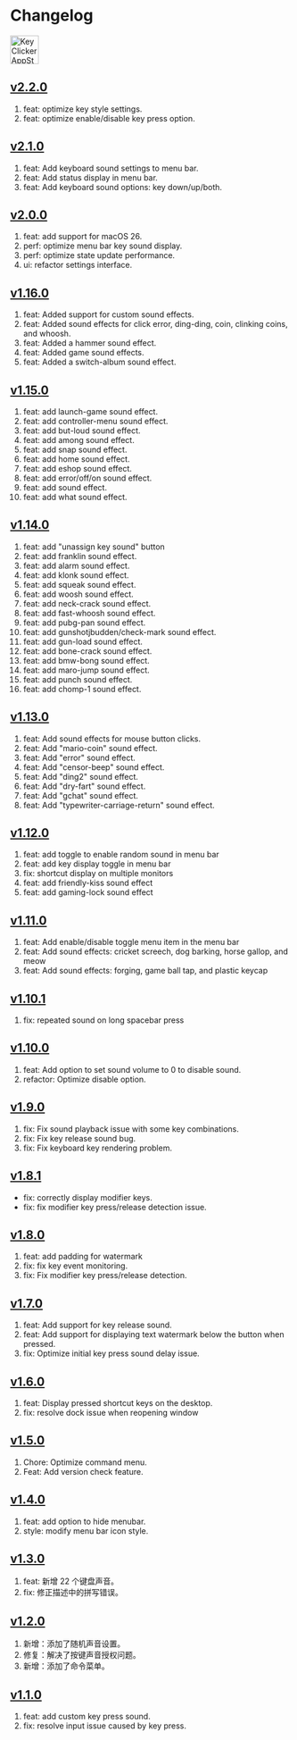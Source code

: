 Changelog
===

<a target="_blank" href="https://apps.apple.com/app/key-clicker/6740425504" title="KeyClicker for macOS">
    <img alt="KeyClicker AppStore" src="https://jaywcjlove.github.io/sb/download/macos.svg" height="51">
</a>

## [v2.2.0](https://github.com/jaywcjlove/key-clicker/releases/tag/v2.2.0)

1. feat: optimize key style settings.
2. feat: optimize enable/disable key press option.

## [v2.1.0](https://github.com/jaywcjlove/key-clicker/releases/tag/v2.1.0)

1. feat: Add keyboard sound settings to menu bar. 
2. feat: Add status display in menu bar. 
3. feat: Add keyboard sound options: key down/up/both. 

## [v2.0.0](https://github.com/jaywcjlove/key-clicker/releases/tag/v2.0.0)

1. feat: add support for macOS 26. 
2. perf: optimize menu bar key sound display. 
3. perf: optimize state update performance. 
4. ui: refactor settings interface. 

## [v1.16.0](https://github.com/jaywcjlove/key-clicker/releases/tag/v1.16.0)

1. feat: Added support for custom sound effects.
2. feat: Added sound effects for click error, ding-ding, coin, clinking coins, and whoosh.
3. feat: Added a hammer sound effect.
4. feat: Added game sound effects.
5. feat: Added a switch-album sound effect.

## [v1.15.0](https://github.com/jaywcjlove/key-clicker/releases/tag/v1.15.0)

1. feat: add launch-game sound effect.
2. feat: add controller-menu sound effect.
3. feat: add but-loud sound effect.
4. feat: add among sound effect.
5. feat: add snap sound effect.
6. feat: add home sound effect.
7. feat: add eshop sound effect.
8. feat: add error/off/on sound effect.
9. feat: add sound effect.
10. feat: add what sound effect.

## [v1.14.0](https://github.com/jaywcjlove/key-clicker/releases/tag/v1.14.0)

1. feat: add "unassign key sound" button
2. feat: add franklin sound effect.
3. feat: add alarm sound effect.
4. feat: add klonk sound effect.
5. feat: add squeak sound effect.
6. feat: add woosh sound effect.
7. feat: add neck-crack sound effect.
8. feat: add fast-whoosh sound effect.
9. feat: add pubg-pan sound effect.
10. feat: add gunshotjbudden/check-mark sound effect.
11. feat: add gun-load sound effect.
12. feat: add bone-crack sound effect.
13. feat: add bmw-bong sound effect.
14. feat: add maro-jump sound effect.
15. feat: add punch sound effect.
16. feat: add chomp-1 sound effect.

## [v1.13.0](https://github.com/jaywcjlove/key-clicker/releases/tag/v1.13.0)

1. feat: Add sound effects for mouse button clicks.
2. feat: Add "mario-coin" sound effect.
3. feat: Add "error" sound effect.
4. feat: Add "censor-beep" sound effect.
5. feat: Add "ding2" sound effect.
6. feat: Add "dry-fart" sound effect.
7. feat: Add "gchat" sound effect.
8. feat: Add "typewriter-carriage-return" sound effect.

## [v1.12.0](https://github.com/jaywcjlove/key-clicker/releases/tag/v1.12.0)

1. feat: add toggle to enable random sound in menu bar
2. feat: add key display toggle in menu bar
3. fix: shortcut display on multiple monitors
4. feat: add friendly-kiss sound effect
5. feat: add gaming-lock sound effect

## [v1.11.0](https://github.com/jaywcjlove/key-clicker/releases/tag/v1.11.0)

1. feat: Add enable/disable toggle menu item in the menu bar
2. feat: Add sound effects: cricket screech, dog barking, horse gallop, and meow
3. feat: Add sound effects: forging, game ball tap, and plastic keycap

## [v1.10.1](https://github.com/jaywcjlove/key-clicker/releases/tag/v1.10.1)

1. fix: repeated sound on long spacebar press

## [v1.10.0](https://github.com/jaywcjlove/key-clicker/releases/tag/v1.10.0)

1. feat: Add option to set sound volume to 0 to disable sound.
2. refactor: Optimize disable option.

## [v1.9.0](https://github.com/jaywcjlove/key-clicker/releases/tag/v1.9.0)

1. fix: Fix sound playback issue with some key combinations.
2. fix: Fix key release sound bug.
3. fix: Fix keyboard key rendering problem.

## [v1.8.1](https://github.com/jaywcjlove/key-clicker/releases/tag/v1.8.1)

- fix: correctly display modifier keys.
- fix: fix modifier key press/release detection issue.

## [v1.8.0](https://github.com/jaywcjlove/key-clicker/releases/tag/v1.8.0)

1. feat: add padding for watermark
2. fix: fix key event monitoring.
3. fix: Fix modifier key press/release detection.

## [v1.7.0](https://github.com/jaywcjlove/key-clicker/releases/tag/v1.7.0)

1. feat: Add support for key release sound.
2. feat: Add support for displaying text watermark below the button when pressed.
3. fix: Optimize initial key press sound delay issue.

## [v1.6.0](https://github.com/jaywcjlove/key-clicker/releases/tag/v1.6.0)

1. feat: Display pressed shortcut keys on the desktop.
2. fix: resolve dock issue when reopening window

## [v1.5.0](https://github.com/jaywcjlove/key-clicker/releases/tag/v1.5.0)

1. Chore: Optimize command menu.
2. Feat: Add version check feature.

## [v1.4.0](https://github.com/jaywcjlove/key-clicker/releases/tag/v1.4.0)

1. feat: add option to hide menubar.
2. style: modify menu bar icon style.

## [v1.3.0](https://github.com/jaywcjlove/key-clicker/releases/tag/v1.3.0)

1. feat: 新增 22 个键盘声音。
2. fix: 修正描述中的拼写错误。

## [v1.2.0](https://github.com/jaywcjlove/key-clicker/releases/tag/v1.2.0)

1. 新增：添加了随机声音设置。
2. 修复：解决了按键声音授权问题。
3. 新增：添加了命令菜单。

## [v1.1.0](https://github.com/jaywcjlove/key-clicker/releases/tag/v1.1.0)

1. feat: add custom key press sound.
2. fix: resolve input issue caused by key press.
